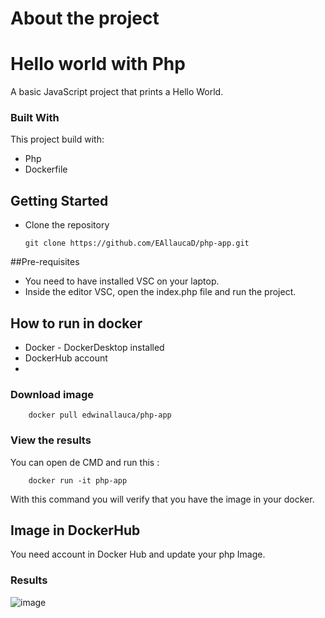 # About the project
# Hello world with Php


A basic JavaScript project that prints a Hello World.
### Built With

This project build with:
 * Php
 * Dockerfile


## Getting Started
* Clone the repository

    ```
    git clone https://github.com/EAllaucaD/php-app.git
    ```


##Pre-requisites

* You need to have installed VSC on your laptop.
* Inside the editor VSC, open the index.php file and run the project.



## How to run in docker

* Docker - DockerDesktop installed
* DockerHub account
* 
### Download image
```
    docker pull edwinallauca/php-app
```

### View the results
You can open de CMD and run this :
```
    docker run -it php-app
```
With this command you will verify that you have the image in your docker.

## Image in DockerHub

You need account in Docker Hub and update your php Image.

### Results

![image](https://github.com/user-attachments/assets/0c30cbd7-4cba-4e3c-add7-6150365dfcfc)